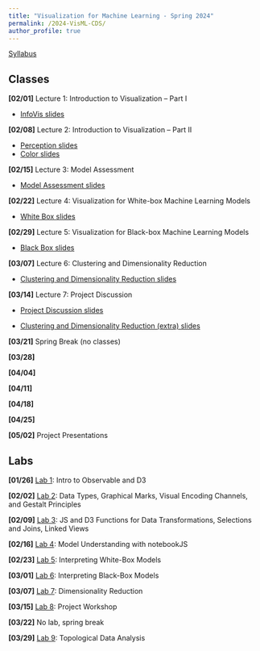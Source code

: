 ```yaml
---
title: "Visualization for Machine Learning - Spring 2024"
permalink: /2024-VisML-CDS/
author_profile: true
---
```


<!-- [Syllabus](/2024-VisML-CDS/DS-GA-3001---Spring-2024.pdf) -->

[Syllabus](/2024-VisML-CDS/syllabus)

## Classes

**[02/01]** Lecture 1: Introduction to Visualization – Part I

- [InfoVis slides](/2024-VisML-CDS/slides/infovis)

**[02/08]** Lecture 2: Introduction to Visualization – Part II

- [Perception slides](/2024-VisML-CDS/slides/perception)
- [Color slides](/2024-VisML-CDS/slides/color)

**[02/15]** Lecture 3: Model Assessment

- [Model Assessment slides](/2024-VisML-CDS/slides/model_assessment)

**[02/22]** Lecture 4: Visualization for White-box Machine Learning Models

- [White Box slides](/2024-VisML-CDS/slides/white_box)

**[02/29]** Lecture 5: Visualization for Black-box Machine Learning Models

- [Black Box slides](/2024-VisML-CDS/slides/black_box)

**[03/07]** Lecture 6:  Clustering and Dimensionality Reduction

- [Clustering and Dimensionality Reduction slides](/2024-VisML-CDS/slides/clustering-dm)

**[03/14]** Lecture 7: Project Discussion

- [Project Discussion slides](/2024-VisML-CDS/slides/project)

- [Clustering and Dimensionality Reduction (extra) slides](/2024-VisML-CDS/slides/clustering-dm2)

**[03/21]** Spring Break (no classes)

**[03/28]**

**[04/04]**

**[04/11]**

**[04/18]**

**[04/25]**

**[05/02]** Project Presentations

## Labs

**[01/26]** [Lab 1](/2024-VisML-CDS/Labs/VisML-Lab-Week1-Recap): Intro to Observable and D3

**[02/02]** [Lab 2](/2024-VisML-CDS/Labs/VisML-Lab-Week2-recap): Data Types, Graphical Marks,  Visual Encoding Channels, and Gestalt Principles

**[02/09]** [Lab 3](/2024-VisML-CDS/Labs/VisML-Lab-Week3-recap): JS and D3 Functions for Data Transformations, Selections and Joins, Linked Views

**[02/16]** [Lab 4](/2024-VisML-CDS/Labs/VisML-Lab-Week4-recap): Model Understanding with notebookJS

**[02/23]** [Lab 5](/2024-VisML-CDS/Labs/VisML-Lab-Week5-recap): Interpreting White-Box Models

**[03/01]** [Lab 6](https://ctsilva.github.io/2024-VisML-CDS/Labs/Lab_Week_6/VisML-Lab-Week6-recap/): Interpreting Black-Box Models

**[03/07]** [Lab 7](https://ctsilva.github.io/2024-VisML-CDS/Labs/Lab_Week_7/VisML-Lab-Week7-recap/): Dimensionality Reduction

**[03/15]** [Lab 8](https://ctsilva.github.io/2024-VisML-CDS/Labs/Lab_Week_8/VisML-Lab-Week8-recap/): Project Workshop 

**[03/22]** No lab, spring break

**[03/29]** [Lab 9](https://ctsilva.github.io/2024-VisML-CDS/Labs/Lab_Week_9/VisML-Lab-Week9-recap/): Topological Data Analysis
